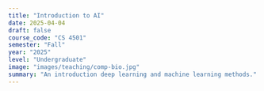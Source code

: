 ```yaml
---
title: "Introduction to AI"
date: 2025-04-04
draft: false
course_code: "CS 4501"
semester: "Fall"
year: "2025"
level: "Undergraduate"
image: "images/teaching/comp-bio.jpg"
summary: "An introduction deep learning and machine learning methods."
---
```


<!-- ## Course Description

This course introduces students to computational methods and tools used in modern biological research. Topics include sequence analysis, genome assembly, phylogenetics, and molecular modeling.

## Learning Objectives

- Understand the basic principles of computational biology
- Develop programming skills for biological data analysis
- Apply machine learning techniques to biological problems
- Design and implement algorithms for sequence analysis

## Prerequisites

- CS 2100 (Data Structures)
- BIO 2010 (Introduction to Molecular Biology)

## Textbooks

- Durbin, R., Eddy, S., Krogh, A., & Mitchison, G. (1998). Biological sequence analysis: probabilistic models of proteins and nucleic acids. Cambridge University Press.
- Pevsner, J. (2015). Bioinformatics and functional genomics (3rd ed.). Wiley-Blackwell.

## Grading

- Assignments: 40%
- Midterm Exam: 20%
- Final Project: 30%
- Participation: 10%

## Weekly Schedule

### Week 1: Introduction to Computational Biology
- History and development of computational biology
- Biological data types and databases

### Week 2: Sequence Alignment
- Pairwise sequence alignment
- BLAST and its applications

### Week 3: Multiple Sequence Alignment
- Progressive alignment methods
- Profile hidden Markov models

[...continues for 15 weeks...] -->